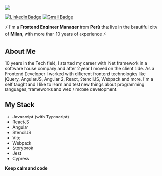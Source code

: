<img src="https://user-images.githubusercontent.com/6887120/87133013-00f30c00-c297-11ea-8aa2-a0ce9107fa4c.png">

[![Linkedin Badge](https://img.shields.io/badge/-gabrielmayta-blue?style=flat-square&logo=Linkedin&logoColor=white&link=https://www.linkedin.com/in/gabrielmayta/)](https://www.linkedin.com/in/gabrielmayta/)
[![Gmail Badge](https://img.shields.io/badge/-grandemayta@gmail.com-c14438?style=flat-square&logo=Gmail&logoColor=white&link=mailto:grandemayta@gmail.com)](mailto:grandemayta@gmail.com)

<!--
**grandemayta/grandemayta** is a ✨ _special_ ✨ repository because its `README.md` (this file) appears on your GitHub profile.
-->

:zap: I'm a **Frontend Engineer Manager** from **Perù** that live in the beautiful city of **Milan**, with more than 10 years of experience :zap:

## About Me
10 years in the Tech field, I started my career with .Net framework in a software house company and after 2 year I moved on the client side. As a Frontend Developer I worked with different frontend technologies like jQuery, AngularJS, Angular 2, React, StencilJS, Webpack and more. I'm a self taught and I like to learn and test new things about programming languages, frameworks and web / mobile development.

## My Stack

- Javascript (with Typescript)
- ReactJS
- Angular
- StencilJS
- Vite
- Webpack
- Storybook
- Jest
- Cypress

**Keep calm and code**
